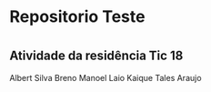 # Repositorio Teste
<h1  align="center" Residência Tic 18 .Net</h1> 

## Atividade da residência Tic 18 ##

Albert Silva
Breno
Manoel
Laio
Kaique
Tales Araujo

